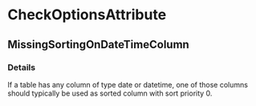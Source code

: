﻿---  
uid: Validator_2_31_9  
---

# CheckOptionsAttribute

## MissingSortingOnDateTimeColumn

### Details

If a table has any column of type date or datetime, one of those columns should typically be used as sorted column with sort priority 0.
